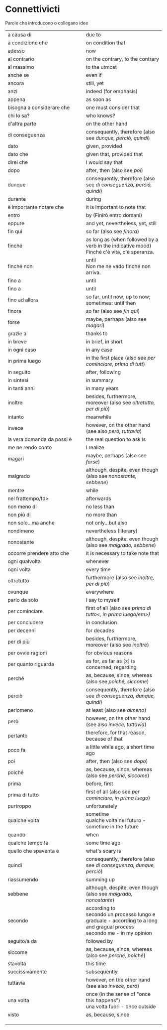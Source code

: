 # Connettivicti 

Parole che introducono o collegano idee

<table>
<tr>
<td width="50%">a causa di</td>
<td>due to</td>
</tr>
<tr>
<td width="50%">a condizione che</td>
<td>on condition that</td>
</tr>
<tr>
<td width="50%">adesso</td>
<td>now</td>
</tr>
<tr>
<td width="50%">al contrario</td>
<td>on the contrary, to the contrary</td>
</tr>
<tr>
<td width="50%">al massimo</td>
<td>to the utmost</td>
</tr>
<tr>
<td width="50%">anche se</td>
<td>even if</td>
</tr>
<tr>
<td width="50%">ancora</td>
<td>still, yet</td>
</tr>
<tr>
<td width="50%">anzi</td>
<td>indeed (for emphasis)</td>
</tr>
<tr>
<td width="50%">appena</td>
<td>as soon as</td>
</tr>
<tr>
<td width="50%">bisogna a considerare che</td>
<td>one must consider that</td>
</tr>
<tr>
<td width="50%">chi lo sa?</td>
<td>who knows?</td>
</tr>
<tr>
<td width="50%">d'altra parte</td>
<td>on the other hand</td>
</tr>
<tr>
<td width="50%">di conseguenza</td>
<td>consequently, therefore (also see <em>dunque, perciò, quindi</em>)</td>
</tr>
<tr>
<td width="50%">dato</td>
<td>given, provided</td>
</tr>
<tr>
<td width="50%">dato che</td>
<td>given that, provided that</td>
</tr>
<tr>
<td width="50%">direi che</td>
<td>I would say that</td>
</tr>
<tr>
<td width="50%">dopo</td>
<td>after, then (also see <em>poi</em>)</td>
</tr>
<tr>
<td width="50%">dunque</td>
<td>consequently, therefore (also see <em>di conseguenza, perciò, quindi</em>)</td>
</tr>
<tr>
<td width="50%">durante</td>
<td>during</td>
</tr>
<tr>
<td width="50%">è importante notare che</td>
<td>it is important to note that</td>
</tr>
<tr>
<td width="50%">entro</td>
<td>by (Finirò entro domani)</td>
</tr>
<tr>
<td width="50%">eppure</td>
<td>and yet, nevertheless, yet, still</td>
</tr>
<tr>
<td width="50%">fin qui</td>
<td>so far (also see <em>finora</em>)</td>
</tr>
<tr>
<td width="50%">finché</td>
<td>as long as (when followed by a verb in the indicative mood)<br/>
Finché c'è vita, c'è speranza.
</td>
</tr>
<tr>
<td width="50%">finché non</td>
<td>until<br/>
Non me ne vado finché non arriva.
</td>
</tr>
<tr>
<td width="50%">fino a</td>
<td>until</td>
</tr>
<tr>
<td width="50%">fino a</td>
<td>until</td>
</tr>
<tr>
<td width="50%">fino ad allora</td>
<td>so far, until now, up to now; sometimes: until then</td>
</tr>
<tr>
<td width="50%">finora</td>
<td>so far (also see <em>fin qui</em>)</td>
</tr>
<tr>
<td width="50%">forse</td>
<td>maybe, perhaps (also see <em>magari</em>)</td>
</tr>
<tr>
<td width="50%">grazie a</td>
<td>thanks to</td>
</tr>
<tr>
<td width="50%">in breve</td>
<td>in brief, in short</td>
</tr>
<tr>
<td width="50%">in ogni caso</td>
<td>in any case</td>
</tr>
<tr>
<td width="50%">in prima luego</td>
<td>in the first place (also see <em>per cominciare, prima di tutt</em>)</td>
</tr>
<tr>
<td width="50%">in seguito</td>
<td>after, following</td>
</tr>
<tr>
<td width="50%">in sintesi</td>
<td>in summary</td>
</tr>
<tr>
<td width="50%">in tanti anni</td>
<td>in many years</td>
</tr>
<tr>
<td width="50%">inoltre</td>
<td>besides, furthermore, moreover (also see <em>oltretutto, per di più</em>)</td>
</tr>
<tr>
<td width="50%">intanto</td>
<td>meanwhile</td>
</tr>
<tr>
<td width="50%">invece</td>
<td>however, on the other hand (see also <em>però, tuttavia</em>)</td>
</tr>
<tr>
<td width="50%">la vera domanda da possi è</td>
<td>the real question to ask is</td>
</tr>
<tr>
<td width="50%">me ne rendo conto</td>
<td>I realize</td>
</tr>
<tr>
<td width="50%">magari</td>
<td>maybe, perhaps (also see <em>forse</em>)</td>
</tr>
<tr>
<td width="50%">malgrado</td>
<td>although, despite, even though (also see <em>nonostante, sebbene</em>)</td>
</tr>
<tr>
<td width="50%">mentre</td>
<td>while</td>
</tr>
<tr>
<td width="50%">nel frattempo/td>
<td>afterwards</td>
</tr>
<tr>
<td width="50%">non meno di</td>
<td>no less than</td>
</tr>
<tr>
<td width="50%">non più di</td>
<td>no more than</td>
</tr>
<tr>
<td width="50%">non solo...ma anche</td>
<td>not only...but also</td>
</tr>
<tr>
<td width="50%">nondimeno</td>
<td>nevertheless (literary)</td>
</tr>
<tr>
<td width="50%">nonostante</td>
<td>although, despite, even though (also see <em>malgrado, sebbene</em>)</td>
</tr>
<tr>
<td width="50%">occorre prendere atto che</td>
<td>it is necessary to take note that</td>
</tr>
<tr>
<td width="50%">ogni qualvolta</td>
<td>whenever</td>
</tr>
<tr>
<td width="50%">ogni volta</td>
<td>every time</td>
</tr>
<tr>
<td width="50%">oltretutto</td>
<td>furthermore (also see <em>inoltre, per di più</em>)</td>
</tr>
<tr>
<td width="50%">ovunque</td>
<td>everywhere</td>
</tr>
<tr>
<td width="50%">parlo da solo</td>
<td>I say to myself</td>
</tr>
<tr>
<td width="50%">per cominciare</td>
<td>first of all (also see <em>prima di tutto<, in prima luego/em>)</td>
</tr>
<tr>
<td width="50%">per concludere</td>
<td>in conclusion</td>
</tr>
<tr>
<td width="50%">per decenni</td>
<td>for decades</td>
</tr>
<tr>
<td width="50%">per di più</td>
<td>besides, furthermore, moreover (also see <em>inoltre</em>)</td>
</tr>
<tr>
<td width="50%">per ovvie ragioni</td>
<td>for obvious reasons</td>
</tr>
<tr>
<td width="50%">per quanto riguarda</td>
<td>as for, as far as [x] is concerned, regarding</td>
</tr>
<tr>
<td width="50%">perché</td>
<td>as, because, since, whereas (also see <em>poiché, siccome</em>)</td>
</tr>
<tr>
<td width="50%">perciò</td>
<td>consequently, therefore (also see <em>di conseguenza, dunque, quindi</em>)</td>
</tr>
<tr>
<td width="50%">perlomeno</td>
<td>at least (also see <em>almeno</em>)</td>
</tr>
<tr>
<td width="50%">però</td>
<td>however, on the other hand (see also <em>invece, tuttavia</em>)</td>
</tr>
<tr>
<td width="50%">pertanto</td>
<td>therefore, for that reason, because of that</td>
</tr>
<tr>
<td width="50%">poco fa</td>
<td>a little while ago, a short time ago</td>
</tr>
<tr>
<td width="50%">poi</td>
<td>after, then (also see <em>dopo</em>)</td>
</tr>
<tr>
<td width="50%">poiché</td>
<td>as, because, since, whereas (also see <em>perché, siccome</em>)</td>
</tr>
<tr>
<td width="50%">prima</td>
<td>before, first</td>
</tr>
<tr>
<td width="50%">prima di tutto</td>
<td>first of all (also see <em>per cominciare, in prima luego</em>)</td>
</tr>
<tr>
<td width="50%">purtroppo</td>
<td>unfortunately</td>
</tr>
<tr>
<td width="50%">qualche volta</td>
<td>sometime<br/>
qualche volta nel futuro - sometime in the future</td>
</tr>
<tr>
<td width="50%">quando</td>
<td>when</td>
</tr>
<tr>
<td width="50%">qualche tempo fa</td>
<td>some time ago</td>
</tr>
<tr>
<td width="50%">quello che spaventa è</td>
<td>what's scary is</td>
</tr>
<tr>
<td width="50%">quindi</td>
<td>consequently, therefore (also see <em>di conseguenza, dunque, perciò</em>)</td>
</tr>
<tr>
<td width="50%">riassumendo</td>
<td>summing up</td>
</tr>
<tr>
<td width="50%">sebbene</td>
<td>although, despite, even though (also see <em>malgrado, nonostante</em>)</td>
</tr>
<tr>
<td width="50%">secondo</td>
<td>according to<br/>
secondo un processo lungo e graduale - according to a long and gragual process<br/>
secondo me - in my opinion</td>
</tr>
<tr>
<td width="50%">seguito/a da</td>
<td>followed by</td>
</tr>
<tr>
<td width="50%">siccome</td>
<td>as, because, since, whereas (also see <em>perché, poiché</em>)</td>
</tr>
<tr>
<td width="50%">stavolta</td>
<td>this time</td>
</tr>
<tr>
<td width="50%">succissivamente</td>
<td>subsequently</td>
</tr>
<tr>
<td width="50%">tuttavia</td>
<td>however, on the other hand (see also <em>invece, però</em>)</td>
</tr>
<tr>
<td width="50%">una volta</td>
<td>once (in the sense of "once this happens")<br/>
una volta fuori - once outside</td>
</tr>
<tr>
<td width="50%">visto</td>
<td>as, because, since</td>
</tr>
<tr>
<td width="50%"></td>
<td></td>
</tr>
<tr>
<td width="50%"></td>
<td></td>
</tr>
<tr>
<td width="50%"></td>
<td></td>
</tr>
</table>
